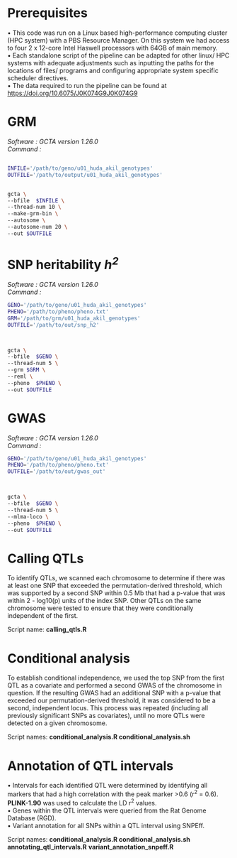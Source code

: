 # Prerequisites

• This code was run on a Linux based high-performance computing cluster
(HPC system) with a PBS Resource Manager. On this system we had access
to four 2 x 12-core Intel Haswell processors with 64GB of main memory.  
• Each standalone script of the pipeline can be adapted for other linux/
HPC systems with adequate adjustments such as inputting the paths for
the locations of files/ programs and configuring appropriate system
specific scheduler directives.  
• The data required to run the pipeline can be found at https://doi.org/10.6075/J0K074G9J0K074G9

# GRM

*Software : GCTA version 1.26.0*  
*Command :*

``` bash

INFILE='/path/to/geno/u01_huda_akil_genotypes'
OUTFILE='/path/to/output/u01_huda_akil_genotypes'


gcta \
--bfile  $INFILE \ 
--thread-num 10 \
--make-grm-bin \
--autosome \
--autosome-num 20 \
--out $OUTFILE 
```

# SNP heritability *h<sup>2</sup>*

*Software : GCTA version 1.26.0*  
*Command :*

``` bash
GENO='/path/to/geno/u01_huda_akil_genotypes'
PHENO='/path/to/pheno/pheno.txt'
GRM='/path/to/grm/u01_huda_akil_genotypes'
OUTFILE='/path/to/out/snp_h2'



gcta \
--bfile  $GENO \ 
--thread-num 5 \
--grm $GRM \
--reml \
--pheno  $PHENO \
--out $OUTFILE 
```

# GWAS

*Software : GCTA version 1.26.0*  
*Command :*

``` bash
GENO='/path/to/geno/u01_huda_akil_genotypes'
PHENO='/path/to/pheno/pheno.txt'
OUTFILE='/path/to/out/gwas_out'



gcta \
--bfile  $GENO \ 
--thread-num 5 \
--mlma-loco \
--pheno  $PHENO \
--out $OUTFILE 
```

# Calling QTLs

To identify QTLs, we scanned each chromosome to determine if there was
at least one SNP that exceeded the permutation-derived threshold, which
was supported by a second SNP within 0.5 Mb that had a p-value that was
within 2 - log10(p) units of the index SNP. Other QTLs on the same
chromosome were tested to ensure that they were conditionally
independent of the first.

Script name: **calling_qtls.R**

# Conditional analysis

To establish conditional independence, we used the top SNP from the
first QTL as a covariate and performed a second GWAS of the chromosome
in question. If the resulting GWAS had an additional SNP with a p-value
that exceeded our permutation-derived threshold, it was considered to be
a second, independent locus. This process was repeated (including all
previously significant SNPs as covariates), until no more QTLs were
detected on a given chromosome.

Script names: **conditional_analysis.R conditional_analysis.sh**

# Annotation of QTL intervals

• Intervals for each identified QTL were determined by identifying all
markers that had a high correlation with the peak marker \>0.6
(r<sup>2</sup> = 0.6). **PLINK-1.90** was used to calculate the LD
r<sup>2</sup> values.  
• Genes within the QTL intervals were queried from the Rat Genome
Database (RGD).  
• Variant annotation for all SNPs within a QTL interval using SNPEff.

Script names: **conditional_analysis.R conditional_analysis.sh**  
**annotating_qtl_intervals.R** **variant_annotation_snpeff.R**
